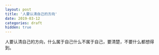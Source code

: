 ```yaml
---
layout: post
title: '人要认清自己的方向'
date: 2019-03-12
categories: draft
hidden: true
---
```


人要认清自己的方向，什么属于自己什么不属于自己，要清楚，不要什么都想得到。
